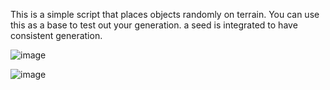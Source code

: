 This is a simple script that places objects randomly on terrain.
You can use this as a base to test out your generation.
a seed is integrated to have consistent generation.

![image](https://user-images.githubusercontent.com/86111685/236419917-5411371a-2e73-403f-93ed-3615b212eea7.png)

![image](https://user-images.githubusercontent.com/86111685/236419993-b5634176-be16-47e9-b21d-97b2e30992ac.png)
